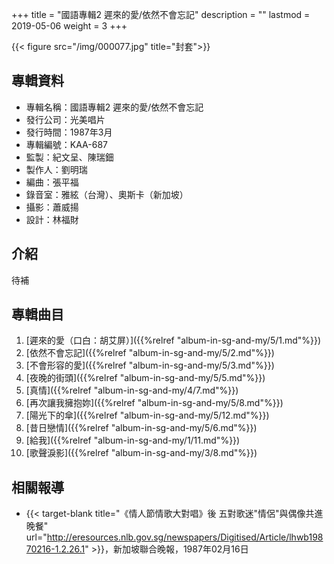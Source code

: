 +++
title = "國語專輯2 遲來的愛/依然不會忘記"
description = ""
lastmod = 2019-05-06
weight = 3
+++

{{< figure src="/img/000077.jpg" title="封套">}}


## 專輯資料

* 專輯名稱：國語專輯2 遲來的愛/依然不會忘記
* 發行公司：光美唱片
* 發行時間：1987年3月
* 專輯編號：KAA-687
* 監製：紀文呈、陳瑞鈿
* 製作人：劉明瑞
* 編曲：張平福
* 錄音室：雅絃（台灣）、奧斯卡（新加坡）
* 攝影：蕭威揚
* 設計：林福財


## 介紹

待補

## 專輯曲目

1. [遲來的愛（口白：胡艾屏）]({{%relref "album-in-sg-and-my/5/1.md"%}}) 
2. [依然不會忘記]({{%relref "album-in-sg-and-my/5/2.md"%}}) 
3. [不會形容的愛]({{%relref "album-in-sg-and-my/5/3.md"%}}) 
4. [夜晚的街頭]({{%relref "album-in-sg-and-my/5/5.md"%}}) 
5. [真情]({{%relref "album-in-sg-and-my/4/7.md"%}}) 
6. [再次讓我擁抱妳]({{%relref "album-in-sg-and-my/5/8.md"%}}) 
7. [陽光下的傘]({{%relref "album-in-sg-and-my/5/12.md"%}}) 
8. [昔日戀情]({{%relref "album-in-sg-and-my/5/6.md"%}}) 
9. [給我]({{%relref "album-in-sg-and-my/1/11.md"%}}) 
10. [歌聲淚影]({{%relref "album-in-sg-and-my/3/8.md"%}}) 

## 相關報導
* {{< target-blank title="《情人節情歌大對唱》後 五對歌迷\"情侶\"與偶像共進晚餐" url="http://eresources.nlb.gov.sg/newspapers/Digitised/Article/lhwb19870216-1.2.26.1" >}}，新加坡聯合晚報，1987年02月16日